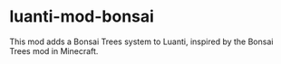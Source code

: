 # luanti-mod-bonsai
This mod adds a Bonsai Trees system to Luanti, inspired by the Bonsai Trees mod in Minecraft.
